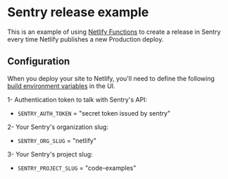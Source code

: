 # Sentry release example

This is an example of using [Netlify Functions](https://www.netlify.com/docs/functions/) to create a release in Sentry every time Netlify publishes a new Production deploy.

## Configuration

When you deploy your site to Netlify, you'll need to define the following [build environment variables](https://www.netlify.com/docs/continuous-deployment/#build-environment-variables) in the UI.

1- Authentication token to talk with Sentry's API:

* `SENTRY_AUTH_TOKEN` = "secret token issued by sentry"

2- Your Sentry's organization slug:

* `SENTRY_ORG_SLUG` = "netlify"

3- Your Sentry's project slug:

* `SENTRY_PROJECT_SLUG` = "code-examples"
